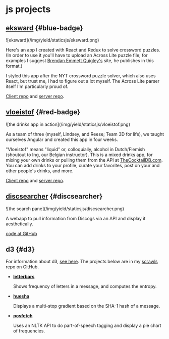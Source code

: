 
# js projects


## [eksward](https://eksward.herokuapp.com/) {#blue-badge}

<p>![eksward](/img/yield/staticsjs/eksward.png)</p>

Here's an app I created with React and Redux to solve crossword puzzles.
(In order to use it you'll have to upload an Across Lite puzzle file;
for examples I suggest [Brendan Emmett Quigley's](https://www.brendanemmettquigley.com/) site,
he publishes in this format.)

I styled this app after the NYT crossword puzzle solver, which also uses React,
but trust me, I had to figure out a lot myself. The Across Lite parser itself I'm particularly proud of.

[Client repo](https://github.com/dteli/eksward) and [server repo](https://github.com/dteli/eksward).


## [vloeistof](https://vloeistof.co/) {#red-badge}

<p>![the drinks app in action](/img/yield/staticsjs/vloeistof.png)</p>

As a team of three (myself, Lindsey, and Reese; Team 3D for life), we taught ourselves Angular and created this app in four weeks.

"Vloeistof" means "liquid" or, colloquially, alcohol in Dutch/Flemish (shoutout to Ing, our Belgian instructor). This is a mixed drinks app, for mixing your own drinks or pulling them from the API at [TheCocktailDB.com](https://thecocktaildb.com/). You can add drinks to your profile, curate your favorites,
post on your and other people's drinks, and more.

[Client repo](https://github.com/dteli/vloeistof) and [server repo](https://github.com/dteli/vloeistof-server).



## [discsearcher](https://discsearcher.firebaseapp.com/) {#discsearcher}

<p>![the search pane](/img/yield/staticsjs/discsearcher.png)</p>

A webapp to pull information from Discogs via an API and display it aesthetically.

[code at GitHub](https://github.com/dteli/discsearcher)


## d3 {#d3}

For information about d3, [see here](https://d3js.org/). The projects below are in my [scrawls](https://github.com/dteli/scrawls) repo on GitHub.

* [**letterbars**](https://dteli.github.io/scrawls/d3/letterbars)
  
  Shows frequency of letters in a message, and computes the entropy.

* [**huesha**](https://dteli.github.io/scrawls/d3/huesha/huesha.html)

  Displays a multi-stop gradient based on the SHA-1 hash of a message.
  
* [**posfetch**](https://dteli.github.io/scrawls/posfetch/index.html)

  Uses an NLTK API to do part-of-speech tagging and display a pie chart of frequencies.



